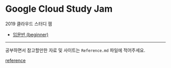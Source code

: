 # Google Cloud Study Jam

2019 클라우드 스터디 잼 

* [입문반 (beginner)](./beginner)

---
공부하면서 참고할만한 자료 및 사이트는 `Reference.md` 파일에 적어주세요.

[reference](./Reference.md)